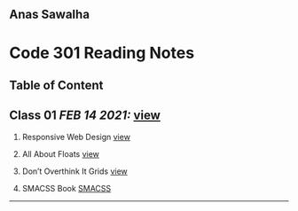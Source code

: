 ## Anas Sawalha

# Code 301 Reading Notes

## Table of Content 


## Class 01  *FEB 14 2021:* [view](https://anassawalha95.github.io/reading-notes/Code%20301/Class%2001)

   1. Responsive Web Design [view](https://learn.shayhowe.com/advanced-html-css/responsive-web-design/)
    
   2. All About Floats [view](https://css-tricks.com/all-about-floats/) 
    
   3. Don’t Overthink It Grids [view](https://css-tricks.com/dont-overthink-it-grids/)
   
   4. SMACSS Book [SMACSS](http://smacss.com/)

---
